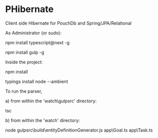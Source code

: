 # PHibernate
Client side Hibernate for PouchDb and Spring/JPA/Relational

As Administrator (or sudo):

npm install typescript@next -g

npm install gulp -g


Inside the project:

npm install

typings install node --ambient


To run the parser,

a) from within the 'watch\gulpsrc' directory:

tsc

b) from within the 'watch' directory:

node gulpsrc\build\entityDefinitionGenerator.js app\Goal.ts app\Task.ts